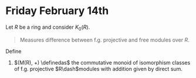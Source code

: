 # Friday February 14th

Let $R$ be a ring and consider $K_0(R)$.

> Measures difference between f.g. projective and free modules over $R$.

Define

1. $(M(R), +) \definedas$ the commutative monoid of isomorphism classes of f.g. projective $R\dash$modules with addition given by direct sum.
